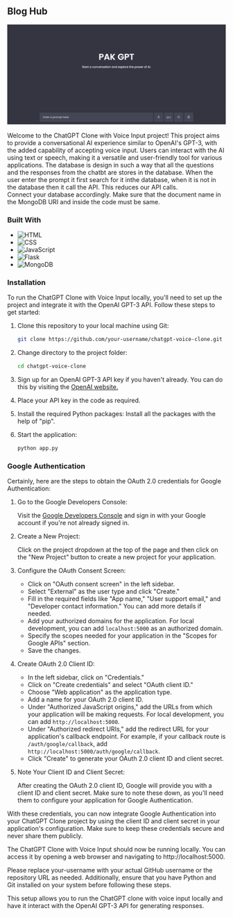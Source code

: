 ## Blog Hub

![enter image description here](/static/images/chatgpt.jpg)

Welcome to the ChatGPT Clone with Voice Input project! This project aims to provide a conversational AI experience similar to OpenAI's GPT-3, with the added capability of accepting voice input. Users can interact with the AI using text or speech, making it a versatile and user-friendly tool for various applications. The database is design in such a way that all the questions and the responses from the chatbt are stores in the database. When the user enter the prompt it first search for it inthe database, when it is not in the database then it call the API. This reduces our API calls.
<br>
Connect your database accordingly.
Make sure that the document name in the MongoDB URI and inside the code must be same.

### Built With

- ![HTML](https://img.shields.io/badge/HTML-239120?style=for-the-badge&logo=html5&logoColor=white)
- ![CSS](https://img.shields.io/badge/CSS-1572B6?style=for-the-badge&logo=css3&logoColor=white)
- ![JavaScript](https://img.shields.io/badge/JavaScript-F7DF1E?style=for-the-badge&logo=javascript&logoColor=black)
- ![Flask](https://img.shields.io/badge/Flask-000000?style=for-the-badge&logo=flask&logoColor=white)
- ![MongoDB](https://img.shields.io/badge/MongoDB-47A248?style=for-the-badge&logo=mongodb&logoColor=white)

### Installation

To run the ChatGPT Clone with Voice Input locally, you'll need to set up the project and integrate it with the OpenAI GPT-3 API. Follow these steps to get started:

1. Clone this repository to your local machine using Git:
   ```sh
   git clone https://github.com/your-username/chatgpt-voice-clone.git
   ```
2. Change directory to the project folder:

   ```sh
   cd chatgpt-voice-clone
   ```

3. Sign up for an OpenAI GPT-3 API key if you haven't already. You can do this by visiting the <a href="https://openai.com/">OpenAI website.</a>

4. Place your API key in the code as required.

5. Install the required Python packages:
   Install all the packages with the help of "pip".

6. Start the application:
   ```sh
   python app.py
   ```

### Google Authentication

Certainly, here are the steps to obtain the OAuth 2.0 credentials for Google Authentication:

1. Go to the Google Developers Console:

   Visit the [Google Developers Console](https://console.developers.google.com/) and sign in with your Google account if you're not already signed in.

2. Create a New Project:

   Click on the project dropdown at the top of the page and then click on the "New Project" button to create a new project for your application.

3. Configure the OAuth Consent Screen:

   - Click on "OAuth consent screen" in the left sidebar.
   - Select "External" as the user type and click "Create."
   - Fill in the required fields like "App name," "User support email," and "Developer contact information." You can add more details if needed.
   - Add your authorized domains for the application. For local development, you can add `localhost:5000` as an authorized domain.
   - Specify the scopes needed for your application in the "Scopes for Google APIs" section.
   - Save the changes.

4. Create OAuth 2.0 Client ID:

   - In the left sidebar, click on "Credentials."
   - Click on "Create credentials" and select "OAuth client ID."
   - Choose "Web application" as the application type.
   - Add a name for your OAuth 2.0 client ID.
   - Under "Authorized JavaScript origins," add the URLs from which your application will be making requests. For local development, you can add `http://localhost:5000`.
   - Under "Authorized redirect URIs," add the redirect URL for your application's callback endpoint. For example, if your callback route is `/auth/google/callback`, add `http://localhost:5000/auth/google/callback`.
   - Click "Create" to generate your OAuth 2.0 client ID and client secret.

5. Note Your Client ID and Client Secret:

   After creating the OAuth 2.0 client ID, Google will provide you with a client ID and client secret. Make sure to note these down, as you'll need them to configure your application for Google Authentication.

With these credentials, you can now integrate Google Authentication into your ChatGPT Clone project by using the client ID and client secret in your application's configuration. Make sure to keep these credentials secure and never share them publicly.

The ChatGPT Clone with Voice Input should now be running locally. You can access it by opening a web browser and navigating to http://localhost:5000.

Please replace your-username with your actual GitHub username or the repository URL as needed. Additionally, ensure that you have Python and Git installed on your system before following these steps.

This setup allows you to run the ChatGPT clone with voice input locally and have it interact with the OpenAI GPT-3 API for generating responses.
